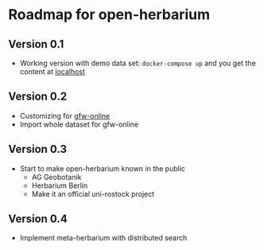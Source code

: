 Roadmap for open-herbarium
==========================

Version 0.1
-----------
  * Working version with demo data set: `docker-compose up` and you get the content at [localhost](http://localhost:7080)
  
Version 0.2
-----------
  * Customizing for [gfw-online](http://www.gfw-online.org)
  * Import whole dataset for gfw-online
  
Version 0.3
-----------
  * Start to make open-herbarium known in the public
    - AG Geobotanik
    - Herbarium Berlin
    - Make it an official uni-rostock project

Version 0.4
-----------
  * Implement meta-herbarium with distributed search
